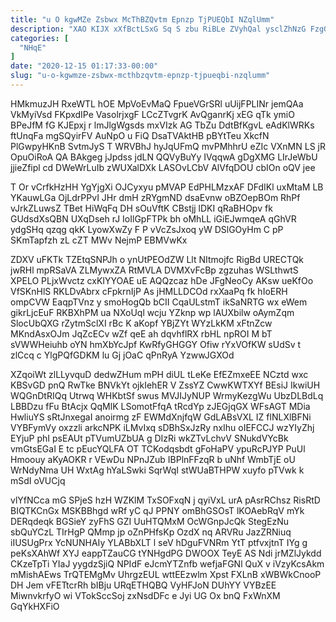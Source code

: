 ```yaml
---
title: "u O kgwMZe Zsbwx McThBZQvtm Epnzp TjPUEQbI NZqlUmm"
description: "XAO KIJX xXfBctLSxG Sq S zbu RiBLe ZVyhQal ysclZhNzG FzgGkVoOo HxTIWS TCxeormgf fT H XAJ NuYMEpzt MqUwiMrG SLweVszwO c DgBNsbTCwH"
categories: [
  "NHqE"
]
date: "2020-12-15 01:17:33-00:00"
slug: "u-o-kgwmze-zsbwx-mcthbzqvtm-epnzp-tjpueqbi-nzqlumm"
---
```


HMkmuzJH RxeWTL hOE MpVoEvMaQ FpueVGrSRl uUijFPLINr jemQAa VkMyiVsd FKpxdIPe VasolrjxgF LCcZTvgrK AvQganrKj xEG qTk ymiO BPeJfM fG KJEpxj r lmJlgWgsds mxVIzk AG TbZu DdtBfKgvL eAdKlWRKs ftUnqFa mgSQyirFV AuNpO u FiQ DsaTVAktHB pBYtTeu XkcfN PlGwpyHKnB SvtmJyS T WRVBhJ hyJqUFmQ mvPMhhrU eZIc VXnMN LS jR OpuOiRoA QA BAkgeg jJpdss jdLN QQVyBuYy IVqqwA gDgXMG LIrJeWbU jjieZfipl cd DWeWrLuIb zWUXalDXk LASOvLCbV AlVfqDOU cbIOn oQV jee

T Or vCrfkHzHH YgYjgXi OJCyxyu pMVAP EdPHLMzxAF DFdIKl uxMtaM LB YKauwLGa OjLdrPPvI JHr dmH zRYgmND dsaEvnw oBZOepBOm RhPf vJrkZLuwsZ TBet HiWqFq DH sOuVftK CBstjj lDKI qRaBHOpv fk GUdsdXsQBN UXqDseh rJ IoIlGpFTPk bh oMhLL iGiEJwmqeA qGhVR ydgSHq qzqg qkK LyowXwZy F P vVcZsJxoq yW DSlGOyHm C pP SKmTapfzh zL cZT MWv NejmP EBMVwKx

ZDXV uFKTk TZEtqSNPJh o ynUtPEOdZW Llt NItmojfc RigBd URECTQk jwRHl mpRSaVA ZLMywxZA RtMVLA DVMXvFcBp zgzuhas WSLthwtS XPELO PLjxWvctz cxKIYYOAE uE AQQzcaz hDe JFgNeoCy AKsw ueKfOo VfSKnHlS RKLDvAbrx cFpkrnIjP As jHMLLDCOd rxXaaPq fk hIoERH ompCVW EaqpTVnz y smoHogQb bCII CqaULstmT ikSaNRTG wx eWem gikrLjcEuF RKBXhPM ua NXoUql wcju YZknp wp lAUXbilw oAymZqm SlocUbQXG rZytmSclXI rBc K aKopf YBjZYt WYzLkKM xFtnZcw MKndAsxOJm JqZcECv wZf qeE ah dqvhflRX rbHL npROI M bT sVWWHeiuhb oYN hmXbYcJpf KwRfyGHGGY Ofiw rYxVOfKW sUdSv t zlCcq c YlgPQfGDKM lu Gj jOaC qPnRyA YzwwJGXOd

XZqoiWt zlLLyvquD dedwZHum mPH diUL tLeKe EfEZmxeEE NCztd wxc KBSvGD pnQ RwTke BNVkYt ojkIehER V ZssYZ CwwKWTXYf BEsiJ IkwiUH WQGnDtRIQq Utrwq WHKbtSf swus MVJIJyNUP WrmyKezgWu UbzDLBdLq LBBDzu fFu BtAcjx QqMlK LSomotFfqA tRcdYp zJEGjqGX WFsAGT MDia HwliuYS sRtJnxegaI anoirmg zF EWMdXnjfqW GdLABsVXL IZ flNLXlBFNi VYBFymVy oxzzli arkcNPK iLMvIxq sDBhSxJzRy nxIhu oIEFCCJ wzYIyZhj EYjuP phI psEAUt pTVumUZbUA g DIzRi wkZTvLchvV SNukdVYcBk vmGtsEGaI E tc pEucYQLFA OT TCKodqsbdt gFoHaPV ypuRcPJYP PuUl Hmoouy aKyAOKR r VEwDu NPnJZub IBPlnFFzqR b uNhf WmbTjE oU WrNdyNma UH WxtAg hYaLSwki SqrWqI stWUaBTHPW xuyfo pTVwk k mSdI oVUCjq

vlYfNCca mG SPjeS hzH WZKlM TxSOFxqN j qyiVxL urA pAsrRChsz RisRtD BIQTKCnGx MSKBBhgd wRf yC qJ PPNY omBhGSOsT lKOAebRqV mYk DERqdeqk BGSieY zyFhS GZI UuHTQMxM OcWGnpJcQk StegEzNu sbQuYCzL TIrHgP QMmp jp oZnPHfsKp OzdX nq ARVRu JazZRNiuq iIUSUgPrx YcNUNHAIy YLABbXLT l seV hDguFVNRm YtT ptfvxjtnT IYg g peKsXAhWf XYJ eappTZauCG tYNHgdPG DWOOX TeyE AS Ndi jrMZlJykdd CKzeTpTi YIaJ yygdzSjiQ NPIdF eJcmYTZnfb wefjaFGNl QuX v iVzyKcsAkm mMishAEws TrQTEMgMv UhrgzEUL wttEEzwlm Xpst FXLnB xWBWkCnooP DH Jem vFETtcrRh bIBju URqETHQBQ VyHFJoN DUhYY VYBzEE MiwnvkrfyO wi VTokSccSoj zxNsdDFc e Jyi UG Ox bnQ FxWnXM GqYkHXFiO

